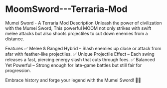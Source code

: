 # MoomSword---Terraria-Mod
Mumei Sword - A Terraria Mod
Description
Unleash the power of civilization with the Mumei Sword, This powerful MOOM not only strikes with swift melee attacks but also shoots projectiles to cut down enemies from a distance.

Features
✅ Melee & Ranged Hybrid – Slash enemies up close or attack from afar with feather-like projectiles.
✅ Unique Projectile Effect – Each swing releases a fast, piercing energy slash that cuts through foes.
✅ Balanced Yet Powerful – Strong enough for late-game battles but still fair for progression.

Embrace history and forge your legend with the Mumei Sword! 🦉✨
